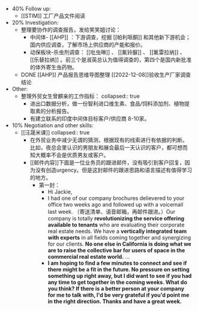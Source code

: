 - 40% Follow up:
	- [[STIM]] 工厂产品文件阅读
- 20% Investigation:
	- 整理要协作的调查报告，发给笑笑姐讨论：
		- 中间体- [[AHP]] ：下游调查，挖掘 [[帕利哌酮]] 和其他新下游机会；国内供应调查，了解市场上供应商的产能和报价。
		- 动保板块-杀虫剂调查： [[吡虫啉]] 、 [[氟铃脲]] 、 [[氟雷拉纳]] 、 [[乐替拉纳]] 。前三个是淑英总认为值得调查的，第四个是国内新批准的体外寄生虫药物。
	- DONE [[AHP]] 产品报告思维导图整理 [[2022-12-08]]验收生产厂家调查结论
- Other:
	- 整理外贸女生曾麒亲的工作指标：
	  collapsed:: true
		- 进出口数据分析，做一份智利进口维生素、食品/饲料添加剂、植物提取素的分析报告。
		- 有建立联系的印度中间体目标客户/供应商 8-10家。
- 10% Negotiation and other skills:
	- [[汪晟米课]]
	  collapsed:: true
		- 在外贸业务中减少无谓的猜测，根据现有的线索进行有依据的判断。比如，夜总会里认识的男朋友和展会最后一天认识的客户，都可想而知大概率不会是优质男友或客户。
		- [[邮件内容]]下面是一位业务员的跟进邮件，没有吸引到客户回复，因为没有创造urgency。但是这封邮件的跟进思路和语言描述有值得学习的地方。
			- 第一封：
				- Hi Jackie,
				- I had one of our company brochures delievered to your office two weeks ago and followed up with a voicemail last week. （寄送清单、语音邮箱，再邮件跟进。）Our company is totally **revolutionizing the service offering available to tenants** who are evaluating their corporate real estate needs. We have a **vertically integrated team with experts** in all fields coming together and synergizing for our clients. **No one else in California is doing what we are to raise the collective bar for users of space in the commercial real estate world.** ...
				- **I am hoping to find a few minutes to connect and see if there might be a fit in the future. No pressure on setting something up right away, but I did want to see if you had any time to get together in the coming weeks. What do you think? If there is a better person at your company for me to talk with, I'd be very grateful if you'd point me in the right direction. Thanks and have a great week.**